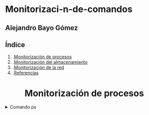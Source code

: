 # Monitorizaci-n-de-comandos
## Alejandro Bayo Gómez

## Índice ##

1. .[Monitorización de procesos](#1)
2. .[Monitorización del almacenamiento](#2)
3. .[Monitorización de la red](#3)
4. .[Referencias](#4)


<h1 align="center">Monitorización de procesos<a name="1"></a></h1>

<details>

<summary> Comando ps </summary>

### **ps**

El comando ps proporciona una instantánea de los procesos en ejecución. 
Es útil para obtener información específica sobre procesos.

<img src="https://github.com/AleBayo/Monitorizaci-n-de-comandos/blob/main/Captura%20de%20pantalla%202025-01-23%20220521.png" alt="Descripción de la imagen" width="500" height="350">
<br>
